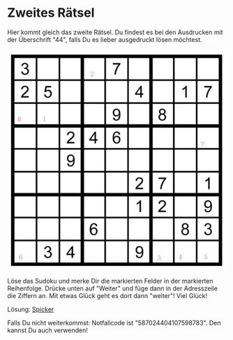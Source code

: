 Zweites Rätsel
==============

Hier kommt gleich das zweite Rätsel. Du findest es bei den Ausdrucken
mit der Überschrift "44", falls Du es lieber ausgedruckt lösen
möchtest.

![Rätsel 02](raetsel-02.png)

Löse das Sudoku und merke Dir die markierten Felder
in der markierten Reihenfolge. Drücke unten auf "Weiter"
und füge dann in der Adresszeile die Ziffern an.
Mit etwas Glück geht es dort dann "weiter"! Viel
Glück!

<script type="text/javascript">
var nextUrl="/index.html#03-";
</script>

<!--
1=7
2=1
3=6
4=7
5=5
6=1
7=8
8=4

71675184
-->

Lösung: <a href="/index.html#/loesungen/44.md">Spicker</a>

Falls Du nicht weiterkommst: Notfallcode ist "587024404107598783".
Den kannst Du auch verwenden!
